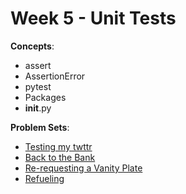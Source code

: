 # Week 5 - Unit Tests

**Concepts**:
- assert
- AssertionError
- pytest
- Packages
- __init__.py

**Problem Sets**:

- [Testing my twttr](https://github.com/Snoower/cs50p-introduction-to-programming-with-python/tree/main/week-5/test_twttr)
- [Back to the Bank](https://github.com/Snoower/cs50p-introduction-to-programming-with-python/tree/main/week-5/test_bank)
- [Re-requesting a Vanity Plate](https://github.com/Snoower/cs50p-introduction-to-programming-with-python/tree/main/week-5/test_plates)
- [Refueling](https://github.com/Snoower/cs50p-introduction-to-programming-with-python/tree/main/week-5/test_fuel)

